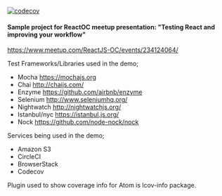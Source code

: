 [![codecov](https://codecov.io/gh/msalokangas/react-test-presentation/branch/master/graph/badge.svg?token=Y44PyOZAcr)](https://codecov.io/gh/msalokangas/react-test-presentation)

#### Sample project for ReactOC meetup presentation: "Testing React and improving your workflow"
https://www.meetup.com/ReactJS-OC/events/234124064/

Test Frameworks/Libraries used in the demo;
- Mocha https://mochajs.org
- Chai http://chaijs.com/
- Enzyme https://github.com/airbnb/enzyme
- Selenium http://www.seleniumhq.org/
- Nightwatch http://nightwatchjs.org/
- Istanbul/nyc https://istanbul.js.org/
- Nock https://github.com/node-nock/nock

Services being used in the demo;
- Amazon S3
- CircleCI
- BrowserStack
- Codecov

Plugin used to show coverage info for Atom is lcov-info package.
